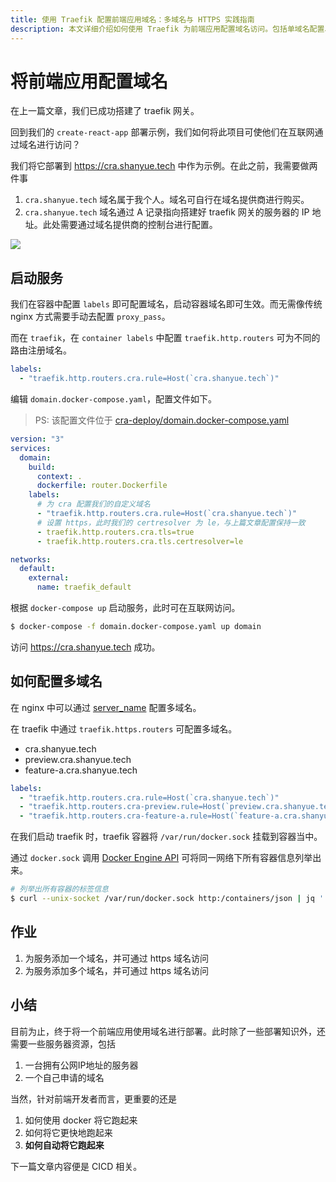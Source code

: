 ```yaml
---
title: 使用 Traefik 配置前端应用域名：多域名与 HTTPS 实践指南
description: 本文详细介绍如何使用 Traefik 为前端应用配置域名访问。包括单域名配置、多域名绑定、HTTPS 证书自动配置等内容，帮助开发者快速实现应用的域名访问与安全加密。
---
```


# 将前端应用配置域名

在上一篇文章，我们已成功搭建了 traefik 网关。

回到我们的 `create-react-app` 部署示例，我们如何将此项目可使他们在互联网通过域名进行访问？

我们将它部署到 <https://cra.shanyue.tech> 中作为示例。在此之前，我需要做两件事

1. `cra.shanyue.tech` 域名属于我个人。域名可自行在域名提供商进行购买。
2. `cra.shanyue.tech` 域名通过 A 记录指向搭建好 traefik 网关的服务器的 IP 地址。此处需要通过域名提供商的控制台进行配置。

![](https://static.shanyue.tech/images/22-08-22/clipboard-9767.26878e.webp)

## 启动服务

我们在容器中配置 `labels` 即可配置域名，启动容器域名即可生效。而无需像传统 nginx 方式需要手动去配置 `proxy_pass`。

而在 `traefik`，在 `container labels` 中配置 `traefik.http.routers` 可为不同的路由注册域名。

``` yaml
labels:
  - "traefik.http.routers.cra.rule=Host(`cra.shanyue.tech`)"
```

编辑 `domain.docker-compose.yaml`，配置文件如下。

> PS: 该配置文件位于 [cra-deploy/domain.docker-compose.yaml](https://github.com/shfshanyue/cra-deploy/blob/master/domain.docker-compose.yaml)

``` yaml
version: "3"
services:
  domain:
    build:
      context: .
      dockerfile: router.Dockerfile
    labels:
      # 为 cra 配置我们的自定义域名
      - "traefik.http.routers.cra.rule=Host(`cra.shanyue.tech`)"
      # 设置 https，此时我们的 certresolver 为 le，与上篇文章配置保持一致
      - traefik.http.routers.cra.tls=true
      - traefik.http.routers.cra.tls.certresolver=le

networks:
  default:
    external:
      name: traefik_default
```

根据 `docker-compose up` 启动服务，此时可在互联网访问。

``` bash
$ docker-compose -f domain.docker-compose.yaml up domain
```

访问 <https://cra.shanyue.tech> 成功。

## 如何配置多域名

在 nginx 中可以通过 [server_name](https://nginx.org/en/docs/http/server_names.html) 配置多域名。

在 traefik 中通过 `traefik.https.routers` 可配置多域名。

+ cra.shanyue.tech
+ preview.cra.shanyue.tech
+ feature-a.cra.shanyue.tech

``` yaml
labels:
  - "traefik.http.routers.cra.rule=Host(`cra.shanyue.tech`)"
  - "traefik.http.routers.cra-preview.rule=Host(`preview.cra.shanyue.tech`)"
  - "traefik.http.routers.cra-feature-a.rule=Host(`feature-a.cra.shanyue.tech`)"
```

在我们启动 traefik 时，traefik 容器将 `/var/run/docker.sock` 挂载到容器当中。

通过 `docker.sock` 调用 [Docker Engine API](https://docs.docker.com/engine/api/v1.40/#tag/Image) 可将同一网络下所有容器信息列举出来。

``` bash
# 列举出所有容器的标签信息
$ curl --unix-socket /var/run/docker.sock http:/containers/json | jq '.[] | .Labels'
```

## 作业

1. 为服务添加一个域名，并可通过 https 域名访问
1. 为服务添加多个域名，并可通过 https 域名访问

## 小结

目前为止，终于将一个前端应用使用域名进行部署。此时除了一些部署知识外，还需要一些服务器资源，包括

1. 一台拥有公网IP地址的服务器
1. 一个自己申请的域名

当然，针对前端开发者而言，更重要的还是

1. 如何使用 docker 将它跑起来
2. 如何将它更快地跑起来
3. **如何自动将它跑起来**

下一篇文章内容便是 CICD 相关。
